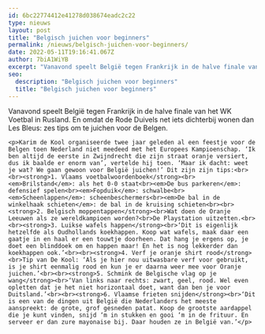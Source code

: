 ```yaml
---
id: 6bc22774412e41278d038674eadc2c22
type: nieuws
layout: post
title: "Belgisch juichen voor beginners"
permalink: /nieuws/belgisch-juichen-voor-beginners/
date: 2022-05-11T19:16:41.067Z
author: 7biA1WiYB
excerpt: "Vanavond speelt België tegen Frankrijk in de halve finale van het WK Voetbal in Rusland. En omdat de Rode Duivels net iets dichterbij wonen dan Les Bleus: zes tips om te juichen voor de Belgen.  "
seo:
  description: "Belgisch juichen voor beginners"
  title: "Belgisch juichen voor beginners"
---
```

Vanavond speelt België tegen Frankrijk in de halve finale van het WK Voetbal in Rusland. En omdat de Rode Duivels net iets dichterbij wonen dan Les Bleus: zes tips om te juichen voor de Belgen.  

    <p>Karim de Kool organiseerde twee jaar geleden al een feestje voor de Belgen toen Nederland niet meedeed met het Europees Kampioenschap. ‘Ik ben altijd de eerste in Zwijndrecht die zijn straat oranje versiert, dus ik baalde er enorm van’, vertelde hij toen. ‘Maar ik dacht: weet je wat? We gaan gewoon voor België juichen!’ Dit zijn zijn tips:<br><br><strong>1. Vlaams voetbalwoordenboek</strong><br><em>Brilstand</em>: als het 0-0 staat<br><em>De bus parkeren</em>: defensief spelen<br><em>Fopduik</em>: schwalbe<br><em>Scheenlappen</em>: scheenbeschermers<br><em>De bal in de winkelhaak schieten</em>: de bal in de kruising schieten<br><br><strong>2. Belgisch moppentappen</strong><br>Wat doen de Oranje Leeuwen als ze wereldkampioen worden?<br>De Playstation uitzetten.<br><br><strong>3. Luikse wafels happen</strong><br>‘Dit is eigenlijk hetzelfde als Oudhollands koekhappen. Koop wat wafels, maak daar een gaatje in en haal er een touwtje doorheen. Dat hang je ergens op, je doet een blinddoek om en happen maar! En het is nog lekkerder dan koekhappen ook.’<br><br><strong>4. Verf je oranje shirt rood</strong><br>Tip van De Kool: ‘Als je hier nou uitwasbare verf voor gebruikt, is je shirt eenmalig rood en kun je er daarna weer mee voor Oranje juichen.’<br><br><strong>5. Schmink de Belgische vlag op je wang</strong><br>‘Van links naar rechts: zwart, geel, rood. Wel even opletten dat je het niet horizontaal doet, want dan ben je voor Duitsland.’<br><br><strong>6. Vlaamse frieten snijden</strong><br>‘Dit is een van de dingen uit België die Nederlanders het meeste aanspreekt: de grote, grof gesneden patat. Koop de grootste aardappel die je kunt vinden, snijd ‘m in stukken en gooi ‘m in de frituur. En serveer er dan zure mayonaise bij. Daar houden ze in België van.’</p>  
